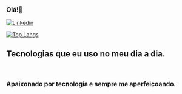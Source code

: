 ### Olá!👋

<!--
**alexandre-alves/alexandre-alves** is a ✨ _special_ ✨ repository because its `README.md` (this file) appears on your GitHub profile.

Here are some ideas to get you started:
- 🔭 Atualmente estou trabalhando em ...  
- 🌱 Atualmente estou aprendendo...
- 👯 Procuro colaborar em ...
- 🤔 Estou procurando ajuda com ...
- 💬 Pergunte-me sobre ...
- 📫 Como entrar em contato comigo: ...https://img.shields.io/badge/Discord-7289DA?style=for-the-badge&logo=discord&logoColor=white
- 😄 Pronomes: ...
- ⚡ Curiosidade: ...
-->


[![Linkedin](https://img.shields.io/badge/LinkedIn-0077B5?style=for-the-badge&logo=linkedin&logoColor=white)](https://www.linkedin.com/in/jos%C3%A9-alexandre-alves-moura-bb28a712/)

[![Top Langs](https://github-readme-stats.vercel.app/api/top-langs/?username=alexandre-alves)](https://github.com/alexandre-alves/)


## Tecnologias que eu uso no meu dia a dia.
<div style="display: inline_block">
    <img alt="" src="https://img.shields.io/badge/Docker-14354C?style=for-the-badge&logo=logoaqui&logoColor=white">
    <img alt="" src="https://img.shields.io/badge/MongoDB-4EA94B?style=for-the-badge&logo=mongodb&logoColor=white">
    <img alt="" src="https://img.shields.io/badge/MySQL-00000F?style=for-the-badge&logo=mysql&logoColor=white">
    <img alt="" src=https://img.shields.io/badge/Rancher-3181FF?style=for-the-badge&logo=prezi&logoColor=white">
    <img alt="" src="https://img.shields.io/badge/Nomad-23910?&style=for-the-badge&logo=&logoColor=white">
    <img alt="" src="https://img.shields.io/badge/Proxmox-F7DF1E?style=for-the-badge&logo=j&logoColor=black">
    <img alt="" src="https://img.shields.io/badge/Longhorn-0769AD?style=for-the-badge&logo=img&logoColor=white">
    <br>
    <img alt= "" src="https://img.shields.io/badge/Discord-7289DA?style=for-the-badge&logo=discord&logoColor=white">
</div>

### Apaixonado por tecnologia e sempre me aperfeiçoando.

